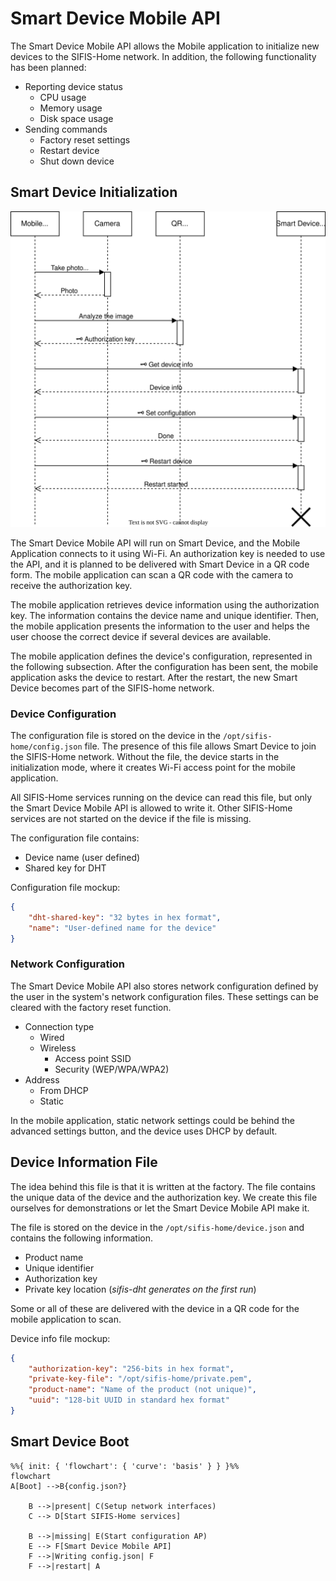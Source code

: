 # Smart Device Mobile API

The Smart Device Mobile API allows the Mobile application to initialize new devices to the SIFIS-Home network. In addition, the following functionality has been planned:

* Reporting device status
    * CPU usage
    * Memory usage
    * Disk space usage
* Sending commands
    * Factory reset settings
    * Restart device
    * Shut down device

## Smart Device Initialization

![Smart Device Initialization Sequence](images/mobile-api-init.svg)

The Smart Device Mobile API will run on Smart Device, and the Mobile Application connects to it using Wi-Fi. An authorization key is needed to use the API, and it is planned to be delivered with Smart Device in a QR code form. The mobile application can scan a QR code with the camera to receive the authorization key.

The mobile application retrieves device information using the authorization key. The information contains the device name and unique identifier. Then, the mobile application presents the information to the user and helps the user choose the correct device if several devices are available.

The mobile application defines the device's configuration, represented in the following subsection. After the configuration has been sent, the mobile application asks the device to restart. After the restart, the new Smart Device becomes part of the SIFIS-home network.

### Device Configuration

The configuration file is stored on the device in the `/opt/sifis-home/config.json` file. The presence of this file allows Smart Device to join the SIFIS-Home network. Without the file, the device starts in the initialization mode, where it creates Wi-Fi access point for the mobile application.

All SIFIS-Home services running on the device can read this file, but only the Smart Device Mobile API is allowed to write it. Other SIFIS-Home services are not started on the device if the file is missing.

The configuration file contains:

* Device name (user defined)
* Shared key for DHT

Configuration file mockup:

```json
{
    "dht-shared-key": "32 bytes in hex format",
    "name": "User-defined name for the device"
}
```


### Network Configuration

The Smart Device Mobile API also stores network configuration defined by the user in the system's network configuration files. These settings can be cleared with the factory reset function.

* Connection type
     * Wired
     * Wireless
         * Access point SSID
         * Security (WEP/WPA/WPA2)
* Address
     * From DHCP
     * Static

In the mobile application, static network settings could be behind the advanced settings button, and the device uses DHCP by default.

## Device Information File

The idea behind this file is that it is written at the factory. The file contains the unique data of the device and the authorization key. We create this file ourselves for demonstrations or let the Smart Device Mobile API make it.

The file is stored on the device in the `/opt/sifis-home/device.json` and contains the following information.

* Product name
* Unique identifier
* Authorization key
* Private key location (*sifis-dht generates on the first run*)

Some or all of these are delivered with the device in a QR code for the mobile application to scan.

Device info file mockup:

```json
{
    "authorization-key": "256-bits in hex format",
    "private-key-file": "/opt/sifis-home/private.pem",
    "product-name": "Name of the product (not unique)",
    "uuid": "128-bit UUID in standard hex format"
}
```

## Smart Device Boot

```mermaid
%%{ init: { 'flowchart': { 'curve': 'basis' } } }%%
flowchart
A[Boot] -->B{config.json?}
    
    B -->|present| C(Setup network interfaces)
    C --> D[Start SIFIS-Home services]
    
    B -->|missing| E(Start configuration AP)
    E --> F[Smart Device Mobile API]
    F -->|Writing config.json| F
    F -->|restart| A
```
